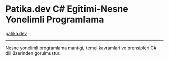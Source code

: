 
# Patika.dev C# Egitimi-Nesne Yonelimli Programlama

[patika.dev](https://www.patika.dev/tr)

---

Nesne yonelimli programlama mantıgi, temel kavramlari ve prensipleri C# dili üzerinden gorulmustur. 